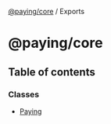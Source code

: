 [@paying/core](README.md) / Exports

# @paying/core

## Table of contents

### Classes

- [Paying](classes/Paying.md)
